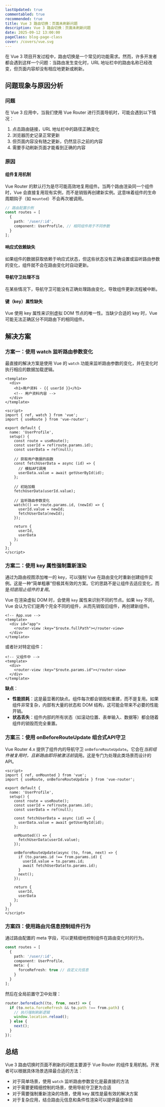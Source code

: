 ```yaml
---
lastUpdated: true
commentabled: true
recommended: true
title: Vue 3 路由切换：页面未刷新问题
description: Vue 3 路由切换：页面未刷新问题
date: 2025-09-12 13:00:00 
pageClass: blog-page-class
cover: /covers/vue.svg
---
```


在 Vue 3 项目开发过程中，路由切换是一个常见的功能需求。然而，许多开发者都会遇到这样一个问题：当路由发生变化时，URL 地址栏中的路由名称已经改变，但页面内容却没有相应地更新或刷新。

## 问题现象与原因分析 ##

### 问题 ###

在 Vue 3 应用中，当我们使用 Vue Router 进行页面导航时，可能会遇到以下情况：

1. 点击路由链接，URL 地址栏中的路径正确变化
2. 浏览器历史记录正常更新
3. 但页面内容没有随之更新，仍然显示之前的内容
4. 需要手动刷新页面才能看到正确的内容

### 原因 ###

#### 组件复用机制 ####

Vue Router 的默认行为是尽可能高效地复用组件。当两个路由渲染同一个组件时，Vue 会直接复用现有实例，而不是销毁再创建新实例。这意味着组件的生命周期钩子（如 `mounted`）不会再次被调用。

```ts
// 路由配置示例
const routes = [
  {
    path: '/user/:id',
    component: UserProfile, // 相同组件用于不同参数
  }
];
```

#### 响应式依赖缺失 ####

如果组件的数据获取依赖于响应式状态，但这些状态没有正确设置或监听路由参数的变化，组件就不会在路由变化时自动更新。

#### 导航守卫处理不当 ####

在某些情况下，导航守卫可能没有正确处理路由变化，导致组件更新流程被中断。

#### 键（key）属性缺失 ####

Vue 使用 key 属性来识别虚拟 DOM 节点的唯一性。当缺少合适的 key 时，Vue 可能无法正确区分不同路由下的相同组件。

## 解决方案 ##

### 方案一：使用 watch 监听路由参数变化 ###

最直接的解决方案是使用 Vue 的 `watch` 功能来监听路由参数的变化，并在变化时执行相应的数据加载逻辑。

```vue
<template>
  <div>
    <h1>用户资料 - {{ userId }}</h1>
    <!-- 用户资料内容 -->
  </div>
</template>

<script>
import { ref, watch } from 'vue';
import { useRoute } from 'vue-router';

export default {
  name: 'UserProfile',
  setup() {
    const route = useRoute();
    const userId = ref(route.params.id);
    const userData = ref(null);
    
    // 获取用户数据的函数
    const fetchUserData = async (id) => {
      // 模拟API调用
      userData.value = await getUserById(id);
    };
    
    // 初始加载
    fetchUserData(userId.value);
    
    // 监听路由参数变化
    watch(() => route.params.id, (newId) => {
      userId.value = newId;
      fetchUserData(newId);
    });
    
    return {
      userId,
      userData
    };
  }
};
</script>
```

### 方案二：使用 key 属性强制重新渲染 ###

通过为路由视图添加唯一的 key，可以强制 Vue 在路由变化时重新创建组件实例。这是一种“简单粗暴”但极其有效的方案。它的思路不是让组件去适应变化，而是*彻底阻止组件的复用*。

Vue 在渲染虚拟 DOM 时，会使用 `key` 属性来识别不同的节点。如果 `key` 不同，Vue 会认为它们是两个完全不同的组件，从而先销毁旧组件，再创建新组件。

```vue
<!-- App.vue -->
<template>
  <div id="app">
    <router-view :key="$route.fullPath"></router-view>
  </div>
</template>
```

或者针对特定组件：

```vue
<!-- 父组件中 -->
<template>
  <div>
    <router-view :key="$route.params.id"></router-view>
  </div>
</template>
```

**缺点**：

- **性能损耗**：这是最显著的缺点。组件每次都会销毁和重建，而不是复用。如果组件非常复杂，内部有大量的状态和 DOM 结构，这可能会带来不必要的性能开销。
- **状态丢失**：组件内部的所有状态（如滚动位置、表单输入、数据等）都会随着组件的销毁而完全重置。

### 方案三：使用 onBeforeRouteUpdate 组合式API守卫 ###

Vue Router 4.x 提供了组件内的导航守卫 `onBeforeRouteUpdate`。它会在*当前组件被复用时，且新路由即将被激活前*调用。这是专门为处理此类场景而设计的 API。

```vue
<script>
import { ref, onMounted } from 'vue';
import { useRoute, onBeforeRouteUpdate } from 'vue-router';

export default {
  name: 'UserProfile',
  setup() {
    const route = useRoute();
    const userId = ref(route.params.id);
    const userData = ref(null);
    
    const fetchUserData = async (id) => {
      userData.value = await getUserById(id);
    };
    
    onMounted(() => {
      fetchUserData(userId.value);
    });
    
    onBeforeRouteUpdate(async (to, from, next) => {
      if (to.params.id !== from.params.id) {
        userId.value = to.params.id;
        await fetchUserData(to.params.id);
      }
      next();
    });
    
    return {
      userId,
      userData
    };
  }
};
</script>
```

### 方案四：使用路由元信息控制组件行为 ###

通过路由配置的 meta 字段，可以更精细地控制组件在路由变化时的行为。

```ts:router.ts
const routes = [
  {
    path: '/user/:id',
    component: UserProfile,
    meta: {
      forceRefresh: true // 自定义元信息
    }
  }
];
```

然后在全局前置守卫中处理：

```ts:router.ts
router.beforeEach((to, from, next) => {
  if (to.meta.forceRefresh && to.path !== from.path) {
    // 执行强制刷新逻辑
    window.location.reload();
  } else {
    next();
  }
});
```

## 总结 ##

Vue 3 路由切换时页面不刷新的问题主要源于 Vue Router 的组件复用机制。开发者可以根据具体场景选择最合适的方法：

- 对于简单场景，使用 `watch` 监听路由参数变化是最直接的方法
- 对于需要更精细控制的场景，使用导航守卫更为合适
- 对于需要强制重新渲染的场景，使用 key 属性是最有效的解决方案
- 对于复杂应用，结合路由元信息和条件性渲染可以提供最佳体验

